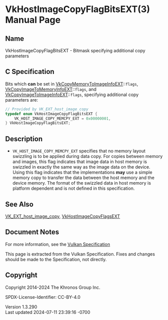 # VkHostImageCopyFlagBitsEXT(3) Manual Page

## Name

VkHostImageCopyFlagBitsEXT - Bitmask specifying additional copy
parameters



## <a href="#_c_specification" class="anchor"></a>C Specification

Bits which **can** be set in
[VkCopyMemoryToImageInfoEXT](https://registry.khronos.org/vulkan/specs/1.3-extensions/man/html/VkCopyMemoryToImageInfoEXT.html)::`flags`,
[VkCopyImageToMemoryInfoEXT](https://registry.khronos.org/vulkan/specs/1.3-extensions/man/html/VkCopyImageToMemoryInfoEXT.html)::`flags`,
and
[VkCopyImageToImageInfoEXT](https://registry.khronos.org/vulkan/specs/1.3-extensions/man/html/VkCopyImageToImageInfoEXT.html)::`flags`,
specifying additional copy parameters are:

``` c
// Provided by VK_EXT_host_image_copy
typedef enum VkHostImageCopyFlagBitsEXT {
    VK_HOST_IMAGE_COPY_MEMCPY_EXT = 0x00000001,
} VkHostImageCopyFlagBitsEXT;
```

## <a href="#_description" class="anchor"></a>Description

- `VK_HOST_IMAGE_COPY_MEMCPY_EXT` specifies that no memory layout
  swizzling is to be applied during data copy. For copies between memory
  and images, this flag indicates that image data in host memory is
  swizzled in exactly the same way as the image data on the device.
  Using this flag indicates that the implementations **may** use a
  simple memory copy to transfer the data between the host memory and
  the device memory. The format of the swizzled data in host memory is
  platform dependent and is not defined in this specification.

## <a href="#_see_also" class="anchor"></a>See Also

[VK_EXT_host_image_copy](https://registry.khronos.org/vulkan/specs/1.3-extensions/man/html/VK_EXT_host_image_copy.html),
[VkHostImageCopyFlagsEXT](https://registry.khronos.org/vulkan/specs/1.3-extensions/man/html/VkHostImageCopyFlagsEXT.html)

## <a href="#_document_notes" class="anchor"></a>Document Notes

For more information, see the <a
href="https://registry.khronos.org/vulkan/specs/1.3-extensions/html/vkspec.html#VkHostImageCopyFlagBitsEXT"
target="_blank" rel="noopener">Vulkan Specification</a>

This page is extracted from the Vulkan Specification. Fixes and changes
should be made to the Specification, not directly.

## <a href="#_copyright" class="anchor"></a>Copyright

Copyright 2014-2024 The Khronos Group Inc.

SPDX-License-Identifier: CC-BY-4.0

Version 1.3.290  
Last updated 2024-07-11 23:39:16 -0700
